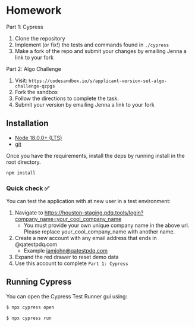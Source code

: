 # Homework

Part 1: Cypress 

1. Clone the repository 
2. Implement (or fix!) the tests and commands found in `./cypress` 
3. Make a fork of the repo and submit your changes by emailing Jenna a link to your fork

Part 2: Algo Challenge
1. Visit: 
  `https://codesandbox.io/s/applicant-version-set-algo-challenge-qzpgs`
2. Fork the sandbox
3. Follow the directions to complete the task. 
4. Submit your version by emailing Jenna a link to your fork


## Installation

- [Node 18.0.0+ (LTS)](https://nodejs.org/)
- [git](https://git-scm.com)

Once you have the requirements, install the deps by running install in the root directory.

```bash
npm install
```
### Quick check ✅

You can test the application with at new user in a test environment:
1. Navigate to https://houston-staging.pdq.tools/login?company_name=your_cool_company_name
    + You must provide your own unique company name in the above url. Please replace your_cool_company_name with another name.
2. Create a new account with any email address that ends in @qatestpdq.com
    + Example iamjohn@qatestpdq.com
3. Expand the red drawer to reset demo data
4. Use this account to complete  `Part 1: Cypress `

## Running Cypress 

You can open the Cypress Test Runner gui using:

```bash
$ npx cypress open
```

```bash
$ npx cypress run
```